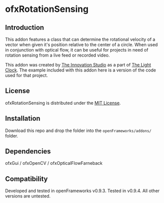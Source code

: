 ofxRotationSensing
=====================================

Introduction
------------
This addon features a class that can determine the rotational velocity of a vector when given it's position relative to the center of a circle. When used in conjunction with optical flow, it can be useful for projects in need of rotation sensing from a live feed or recorded video.


This addon was created by [The Innovation Studio](https://studio.carnegiemuseums.org/) as a part of [The Light Clock](https://studio.carnegiemuseums.org/clock-9aa6da28a4e5#.tkqzwzuk4). The example included with this addon here is a version of the code used for that project. 

License
-------
ofxRotationSensing is distributed under the [MIT License](https://en.wikipedia.org/wiki/MIT_License).

Installation
------------
Download this repo and drop the folder into the `openFrameworks/addons/` folder.

Dependencies
------------
ofxGui /
ofxOpenCV /
ofxOpticalFlowFarneback

Compatibility
------------
Developed and tested in openFrameworks v0.9.3. 
Tested in v0.9.4. 
All other versions are untested. 


